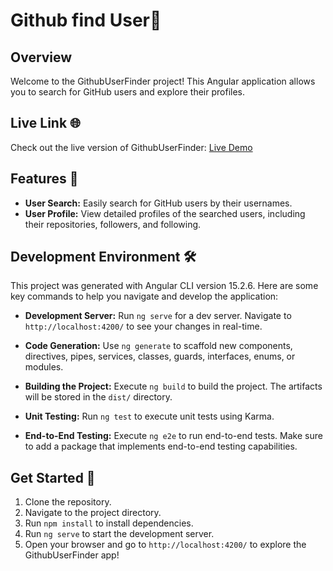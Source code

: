 # Github find User🚀

## Overview

Welcome to the GithubUserFinder project! This Angular application allows you to search for GitHub users and explore their profiles.

## Live Link 🌐

Check out the live version of GithubUserFinder: [Live Demo]()

## Features 🌟

- **User Search:** Easily search for GitHub users by their usernames.
- **User Profile:** View detailed profiles of the searched users, including their repositories, followers, and following.

## Development Environment 🛠️

This project was generated with Angular CLI version 15.2.6. Here are some key commands to help you navigate and develop the application:

- **Development Server:** Run `ng serve` for a dev server. Navigate to `http://localhost:4200/` to see your changes in real-time.

- **Code Generation:** Use `ng generate` to scaffold new components, directives, pipes, services, classes, guards, interfaces, enums, or modules.

- **Building the Project:** Execute `ng build` to build the project. The artifacts will be stored in the `dist/` directory.

- **Unit Testing:** Run `ng test` to execute unit tests using Karma.

- **End-to-End Testing:** Execute `ng e2e` to run end-to-end tests. Make sure to add a package that implements end-to-end testing capabilities.

## Get Started 🚦

1. Clone the repository.
2. Navigate to the project directory.
3. Run `npm install` to install dependencies.
4. Run `ng serve` to start the development server.
5. Open your browser and go to `http://localhost:4200/` to explore the GithubUserFinder app!




